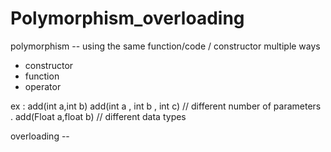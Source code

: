 # Polymorphism_overloading


polymorphism -- using the same function/code / constructor multiple ways

 - constructor
 - function
 - operator

ex : 
add(int a,int b)
add(int a , int b , int c) // different number of parameters .
add(Float a,float b)  // different data types


overloading -- 

